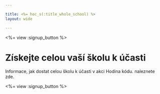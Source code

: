 ```yaml
---

title: <%= hoc_s(:title_whole_school) %>
layout: wide

---
```


<%= view :signup_button %>

# Získejte celou vaší školu k účasti

Informace, jak dostat celou školu k účasti v akci Hodina kódu. naleznete zde.

<%= view :signup_button %>